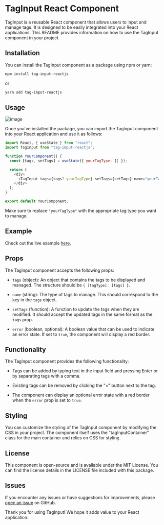 # TagInput React Component

TagInput is a reusable React component that allows users to input and manage tags. It is designed to be easily integrated into your React applications. This README provides information on how to use the TagInput component in your project.


## Installation

You can install the TagInput component as a package using npm or yarn:

```bash
npm install tag-input-reactjs
```

or

```bash
yarn add tag-input-reactjs
```

## Usage
![image](https://github.com/sorenammd/tag-input-reactjs/assets/107199800/73515473-ab39-4522-9a93-a873d14acbff)

Once you've installed the package, you can import the TagInput component into your React application and use it as follows:

```javascript
import React, { useState } from "react";
import TagInput from "tag-input-reactjs";

function YourComponent() {
  const [tags, setTags] = useState({ yourTagType: [] });

  return (
    <div>
      <TagInput tags={tags?.yourTagType} setTags={setTags} name="yourTagType" error={false} />
    </div>
  );
}

export default YourComponent;
```

Make sure to replace `"yourTagType"` with the appropriate tag type you want to manage.

## Example

Check out the live example [here](https://codesandbox.io/p/sandbox/tag-input-reactjs-3f7vxg?layout=%257B%2522sidebarPanel%2522%253A%2522EXPLORER%2522%252C%2522rootPanelGroup%2522%253A%257B%2522direction%2522%253A%2522horizontal%2522%252C%2522contentType%2522%253A%2522UNKNOWN%2522%252C%2522type%2522%253A%2522PANEL_GROUP%2522%252C%2522id%2522%253A%2522ROOT_LAYOUT%2522%252C%2522panels%2522%253A%255B%257B%2522type%2522%253A%2522PANEL_GROUP%2522%252C%2522contentType%2522%253A%2522UNKNOWN%2522%252C%2522direction%2522%253A%2522vertical%2522%252C%2522id%2522%253A%2522clq0l14950006356mbk87jbit%2522%252C%2522sizes%2522%253A%255B69.72077550241322%252C30.27922449758678%255D%252C%2522panels%2522%253A%255B%257B%2522type%2522%253A%2522PANEL_GROUP%2522%252C%2522contentType%2522%253A%2522EDITOR%2522%252C%2522direction%2522%253A%2522horizontal%2522%252C%2522id%2522%253A%2522EDITOR%2522%252C%2522panels%2522%253A%255B%257B%2522type%2522%253A%2522PANEL%2522%252C%2522contentType%2522%253A%2522EDITOR%2522%252C%2522id%2522%253A%2522clq0l14940002356mzczsm8qb%2522%257D%255D%257D%252C%257B%2522type%2522%253A%2522PANEL_GROUP%2522%252C%2522contentType%2522%253A%2522SHELLS%2522%252C%2522direction%2522%253A%2522horizontal%2522%252C%2522id%2522%253A%2522SHELLS%2522%252C%2522panels%2522%253A%255B%257B%2522type%2522%253A%2522PANEL%2522%252C%2522contentType%2522%253A%2522SHELLS%2522%252C%2522id%2522%253A%2522clq0l14940003356mvxpfmvfd%2522%257D%255D%252C%2522sizes%2522%253A%255B100%255D%257D%255D%257D%252C%257B%2522type%2522%253A%2522PANEL_GROUP%2522%252C%2522contentType%2522%253A%2522DEVTOOLS%2522%252C%2522direction%2522%253A%2522vertical%2522%252C%2522id%2522%253A%2522DEVTOOLS%2522%252C%2522panels%2522%253A%255B%257B%2522type%2522%253A%2522PANEL%2522%252C%2522contentType%2522%253A%2522DEVTOOLS%2522%252C%2522id%2522%253A%2522clq0l14950005356mc621i5a1%2522%257D%255D%252C%2522sizes%2522%253A%255B100%255D%257D%255D%252C%2522sizes%2522%253A%255B50%252C50%255D%257D%252C%2522tabbedPanels%2522%253A%257B%2522clq0l14940002356mzczsm8qb%2522%253A%257B%2522id%2522%253A%2522clq0l14940002356mzczsm8qb%2522%252C%2522tabs%2522%253A%255B%255D%257D%252C%2522clq0l14950005356mc621i5a1%2522%253A%257B%2522tabs%2522%253A%255B%257B%2522id%2522%253A%2522clq0l14950004356mqhth5d1h%2522%252C%2522mode%2522%253A%2522permanent%2522%252C%2522type%2522%253A%2522UNASSIGNED_PORT%2522%252C%2522port%2522%253A0%252C%2522path%2522%253A%2522%252F%2522%257D%255D%252C%2522id%2522%253A%2522clq0l14950005356mc621i5a1%2522%252C%2522activeTabId%2522%253A%2522clq0l14950004356mqhth5d1h%2522%257D%252C%2522clq0l14940003356mvxpfmvfd%2522%253A%257B%2522tabs%2522%253A%255B%255D%252C%2522id%2522%253A%2522clq0l14940003356mvxpfmvfd%2522%257D%257D%252C%2522showDevtools%2522%253Atrue%252C%2522showShells%2522%253Atrue%252C%2522showSidebar%2522%253Atrue%252C%2522sidebarPanelSize%2522%253A15%257D).


## Props

The TagInput component accepts the following props:

- `tags` (object): An object that contains the tags to be displayed and managed. The structure should be `{ [tagType]: [tags] }`.

- `name` (string): The type of tags to manage. This should correspond to the key in the `tags` object.

- `setTags` (function): A function to update the tags when they are modified. It should accept the updated tags in the same format as the `tags` prop.

- `error` (boolean, optional): A boolean value that can be used to indicate an error state. If set to `true`, the component will display a red border.

## Functionality

The TagInput component provides the following functionality:

- Tags can be added by typing text in the input field and pressing Enter or by separating tags with a comma.

- Existing tags can be removed by clicking the "×" button next to the tag.

- The component can display an optional error state with a red border when the `error` prop is set to `true`.

## Styling

You can customize the styling of the TagInput component by modifying the CSS in your project. The component itself uses the "tagInputContainer" class for the main container and relies on CSS for styling.

## License

This component is open-source and is available under the MIT License. You can find the license details in the LICENSE file included with this package.

## Issues

If you encounter any issues or have suggestions for improvements, please [open an issue](https://github.com/your-repo/issues) on GitHub.

Thank you for using TagInput! We hope it adds value to your React application.
